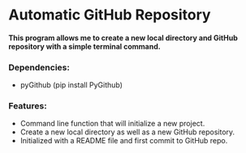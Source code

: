 # Automatic GitHub Repository

#### This program allows me to create a new local directory and GitHub repository with a simple terminal command.

### Dependencies:
- pyGithub (pip install PyGithub)

### Features:
- Command line function that will initialize a new project. 
- Create a new local directory as well as a new GitHub repository.
- Initialized with a README file and first commit to GitHub repo.

